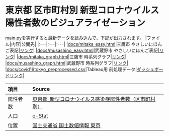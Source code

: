 # 東京都 区市町村別 新型コロナウイルス陽性者数のビジュアライゼーション

[main.py](https://github.com/Nobukuni-Hyakutake/covid19tokyo/blob/main/main.py)を実行すると最新データを読み込んで、下記が出力されます。
|ファイル|内容|公開先|
|:---|:---|:---|
|[docs/mitaka_easy.html](https://github.com/Nobukuni-Hyakutake/covid19tokyo/blob/main/docs/mitaka_easy.html)|三鷹市 やさしいにほんご表記|[リンク](https://nobukuni-hyakutake.github.io/covid19tokyo/mitaka_easy.html)|
|[docs/musashino_easy.html](https://github.com/Nobukuni-Hyakutake/covid19tokyo/blob/main/docs/musashino_easy.html)|武蔵野市 やさしいにほんご表記|[リンク](https://nobukuni-hyakutake.github.io/covid19tokyo/musashino_easy.html)|
|[docs/mitaka_graph.html](https://github.com/Nobukuni-Hyakutake/covid19tokyo/blob/main/docs/mitaka_graph.html)|三鷹市 時系列グラフ|[リンク](https://nobukuni-hyakutake.github.io/covid19tokyo/mitaka_graph.html)|
|[docs/musashino_graph.html](https://github.com/Nobukuni-Hyakutake/covid19tokyo/blob/main/docs/musashino_graph.html)|武蔵野市 時系列グラフ|[リンク](https://nobukuni-hyakutake.github.io/covid19tokyo/musashino_graph.html)|
|[docs/covid19tokyo_preprocessed.csv](https://github.com/Nobukuni-Hyakutake/covid19tokyo/blob/main/docs/covid19tokyo_preprocessed.csv)|Tableau用 前処理データ|[ダッシュボードリンク](https://public.tableau.com/app/profile/hyakutake/viz/32100/DB)|

|項目|Source|
|:---|:---|
|陽性者数|[東京都_新型コロナウイルス感染症陽性者数（区市町村別）](https://catalog.data.metro.tokyo.lg.jp/dataset/t000010d0000000085/resource/d7b09ad5-077e-403b-b9ba-3f56bcaa55f2)|
|人口|[e-Stat](https://www.e-stat.go.jp)|
|位置|[国土交通省 国土数値情報 東京](https://nlftp.mlit.go.jp/ksj/gml/datalist/KsjTmplt-P34.html#prefecture13)|

